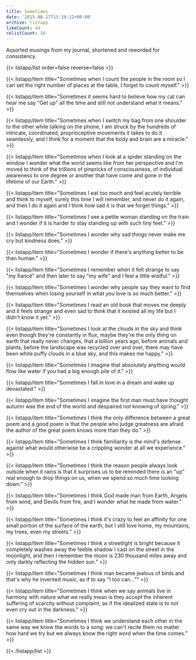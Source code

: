 ```yaml
---
title: Sometimes
date: '2015-08-17T15:10:12+00:00'
archive: listapp
likeCount: 44
relistCount: 16
---
```


Assorted musings from my journal, shortened and reworded for consistency.

<!--more-->

{{< listapp/list order=false reverse=false >}}

   {{< listapp/item title="Sometimes when I count the people in the room so I can set the right number of places at the table, I forget to count myself." >}}

   {{< listapp/item title="Sometimes it seems hard to believe how my cat can hear me say \"Get up\" all the time and still not understand what it means." >}}

   {{< listapp/item title="Sometimes when I switch my bag from one shoulder to the other while talking on the phone, I am struck by the hundreds of intricate, coordinated, proprioceptive movements it takes to do it seamlessly, and I think for a moment that the body and brain are a miracle." >}}

   {{< listapp/item title="Sometimes when I look at a spider standing on the window I wonder what the world seems like from her perspective and I'm moved to think of the trillions of pinpricks of consciousness, of individual awareness to one degree or another that have come and gone in the lifetime of our Earth." >}}

   {{< listapp/item title="Sometimes I eat too much and feel acutely terrible and think to myself, surely this time I will remember, and never do it again, and then I do it again and I think how sad it is that we forget things." >}}

   {{< listapp/item title="Sometimes I see a petite woman standing on the train and I wonder if it is harder to stay standing up with such tiny feet." >}}

   {{< listapp/item title="Sometimes I wonder why sad things never make me cry but kindness does." >}}

   {{< listapp/item title="Sometimes I wonder if there's anything better to be than human." >}}

   {{< listapp/item title="Sometimes I remember when it felt strange to say \"my fiancé\" and then later to say \"my wife\" and I feel a little wistful." >}}

   {{< listapp/item title="Sometimes I wonder why people say they want to find themselves when losing yourself in what you love is so much better." >}}

   {{< listapp/item title="Sometimes I read an old book that moves me deeply and it feels strange and even sad to think that it existed all my life but I didn't know it yet." >}}

   {{< listapp/item title="Sometimes I look at the clouds in the sky and think even though they're constantly in flux, maybe they're the only thing on earth that really never changes, that a billion years ago, before animals and plants, before the landscape was recycled over and over, there may have been white puffy clouds in a blue sky, and this makes me happy." >}}

   {{< listapp/item title="Sometimes I imagine that absolutely anything would flow like water if you had a big enough pile of it." >}}

   {{< listapp/item title="Sometimes I fall in love in a dream and wake up devastated." >}}

   {{< listapp/item title="Sometimes I imagine the first man must have thought autumn was the end of the world and despaired not knowing of spring." >}}

   {{< listapp/item title="Sometimes I think the only difference between a great poem and a good poem is that the people who judge greatness are afraid the author of the great poem knows more than they do." >}}

   {{< listapp/item title="Sometimes I think familiarity is the mind's defense against what would otherwise be a crippling wonder at all we experience." >}}

   {{< listapp/item title="Sometimes I think the reason people always look outside when it rains is that it surprises us to be reminded there is an \"up\" real enough to drop things on us, when we spend so much time looking down." >}}

   {{< listapp/item title="Sometimes I think God made man from Earth, Angels from wind, and Devils from fire, and I wonder what he made from water." >}}

   {{< listapp/item title="Sometimes I think it's crazy to feel an affinity for one small portion of the surface of the earth, but I still love home, my mountains, my trees, even my streets." >}}

   {{< listapp/item title="Sometimes I think a streetlight is bright because it completely washes away the feeble shadow I cast on the street in the moonlight, and then I remember the moon is 230 thousand miles away and only darkly reflecting the hidden sun." >}}

   {{< listapp/item title="Sometimes I think man became jealous of birds and that's why he invented music, as if to say \"I too can…\"" >}}

   {{< listapp/item title="Sometimes I think when we say animals live in harmony with nature what we really mean is they accept the inherent suffering of scarcity without complaint, as if the idealized state is to not even cry out in the darkness." >}}

   {{< listapp/item title="Sometimes I think we understand each other in the same way we know the words to a song: we can't recite them no matter how hard we try but we always know the right word when the time comes." >}}

{{< /listapp/list >}}
